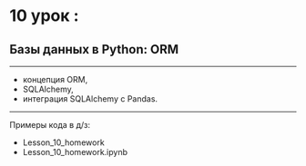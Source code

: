 # 10 урок : 
##  Базы данных в Python: ORM
---

- концепция ORM, 
- SQLAlchemy,
- интеграция SQLAlchemy с Pandas.

---
Примеры кода в д/з: 

- Lesson_10_homework
- Lesson_10_homework.ipynb